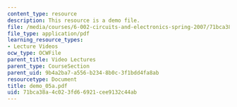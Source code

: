 ```yaml
---
content_type: resource
description: This resource is a demo file.
file: /media/courses/6-002-circuits-and-electronics-spring-2007/71bca38a4c023fd66921cee9132c44ab_demo_05a.pdf
file_type: application/pdf
learning_resource_types:
- Lecture Videos
ocw_type: OCWFile
parent_title: Video Lectures
parent_type: CourseSection
parent_uid: 9b4a2ba7-a556-b234-8b0c-3f1bdd4fa8ab
resourcetype: Document
title: demo_05a.pdf
uid: 71bca38a-4c02-3fd6-6921-cee9132c44ab
---
```

